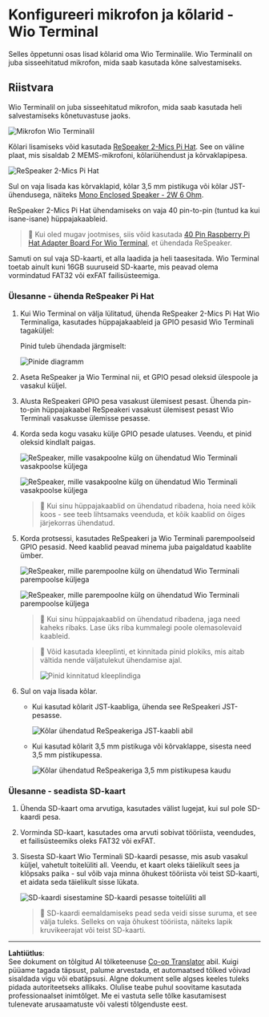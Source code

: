 <!--
CO_OP_TRANSLATOR_METADATA:
{
  "original_hash": "93d352de36526b8990e41dd538100324",
  "translation_date": "2025-10-11T12:19:54+00:00",
  "source_file": "6-consumer/lessons/1-speech-recognition/wio-terminal-microphone.md",
  "language_code": "et"
}
-->
# Konfigureeri mikrofon ja kõlarid - Wio Terminal

Selles õppetunni osas lisad kõlarid oma Wio Terminalile. Wio Terminalil on juba sisseehitatud mikrofon, mida saab kasutada kõne salvestamiseks.

## Riistvara

Wio Terminalil on juba sisseehitatud mikrofon, mida saab kasutada heli salvestamiseks kõnetuvastuse jaoks.

![Mikrofon Wio Terminalil](../../../../../translated_images/wio-mic.3f8c843dbe8ad917424037a93e3d25c62634add00a04dd8e091317b5a7a90088.et.png)

Kõlari lisamiseks võid kasutada [ReSpeaker 2-Mics Pi Hat](https://www.seeedstudio.com/ReSpeaker-2-Mics-Pi-HAT.html). See on väline plaat, mis sisaldab 2 MEMS-mikrofoni, kõlariühendust ja kõrvaklapipesa.

![ReSpeaker 2-Mics Pi Hat](../../../../../translated_images/respeaker.f5d19d1c6b14ab1676d24ac2764e64fac5339046ae07be8b45ce07633d61b79b.et.png)

Sul on vaja lisada kas kõrvaklapid, kõlar 3,5 mm pistikuga või kõlar JST-ühendusega, näiteks [Mono Enclosed Speaker - 2W 6 Ohm](https://www.seeedstudio.com/Mono-Enclosed-Speaker-2W-6-Ohm-p-2832.html).

ReSpeaker 2-Mics Pi Hat ühendamiseks on vaja 40 pin-to-pin (tuntud ka kui isane-isane) hüppajakaableid.

> 💁 Kui oled mugav jootmises, siis võid kasutada [40 Pin Raspberry Pi Hat Adapter Board For Wio Terminal](https://www.seeedstudio.com/40-Pin-Raspberry-Pi-Hat-Adapter-Board-For-Wio-Terminal-p-4730.html), et ühendada ReSpeaker.

Samuti on sul vaja SD-kaarti, et alla laadida ja heli taasesitada. Wio Terminal toetab ainult kuni 16GB suuruseid SD-kaarte, mis peavad olema vormindatud FAT32 või exFAT failisüsteemiga.

### Ülesanne - ühenda ReSpeaker Pi Hat

1. Kui Wio Terminal on välja lülitatud, ühenda ReSpeaker 2-Mics Pi Hat Wio Terminaliga, kasutades hüppajakaableid ja GPIO pesasid Wio Terminali tagaküljel:

    Pinid tuleb ühendada järgmiselt:

    ![Pinide diagramm](../../../../../translated_images/wio-respeaker-wiring-0.767f80aa6508103880d256cdf99ee7219e190db257c7261e4aec219759dc67b9.et.png)

1. Aseta ReSpeaker ja Wio Terminal nii, et GPIO pesad oleksid ülespoole ja vasakul küljel.

1. Alusta ReSpeakeri GPIO pesa vasakust ülemisest pesast. Ühenda pin-to-pin hüppajakaabel ReSpeakeri vasakust ülemisest pesast Wio Terminali vasakusse ülemisse pesasse.

1. Korda seda kogu vasaku külje GPIO pesade ulatuses. Veendu, et pinid oleksid kindlalt paigas.

    ![ReSpeaker, mille vasakpoolne külg on ühendatud Wio Terminali vasakpoolse küljega](../../../../../translated_images/wio-respeaker-wiring-1.8d894727f2ba24004824ee5e06b83b6d10952550003a3efb603182121521b0ef.et.png)

    ![ReSpeaker, mille vasakpoolne külg on ühendatud Wio Terminali vasakpoolse küljega](../../../../../translated_images/wio-respeaker-wiring-2.329e1cbd306e754f8ffe56f9294794f4a8fa123860d76067a79e9ea385d1bf56.et.png)

    > 💁 Kui sinu hüppajakaablid on ühendatud ribadena, hoia need kõik koos - see teeb lihtsamaks veenduda, et kõik kaablid on õiges järjekorras ühendatud.

1. Korda protsessi, kasutades ReSpeakeri ja Wio Terminali parempoolseid GPIO pesasid. Need kaablid peavad minema juba paigaldatud kaablite ümber.

    ![ReSpeaker, mille parempoolne külg on ühendatud Wio Terminali parempoolse küljega](../../../../../translated_images/wio-respeaker-wiring-3.75b0be447e2fa9307a6a954f9ae8a71b77e39ada6a5ef1a059d341dc850fd90c.et.png)

    ![ReSpeaker, mille parempoolne külg on ühendatud Wio Terminali parempoolse küljega](../../../../../translated_images/wio-respeaker-wiring-4.aa9cd434d8779437de720cba2719d83992413caed1b620b6148f6c8924889afb.et.png)

    > 💁 Kui sinu hüppajakaablid on ühendatud ribadena, jaga need kaheks ribaks. Lase üks riba kummalegi poole olemasolevaid kaableid.

    > 💁 Võid kasutada kleeplinti, et kinnitada pinid plokiks, mis aitab vältida nende väljatulekut ühendamise ajal.
    >
    > ![Pinid kinnitatud kleeplindiga](../../../../../translated_images/wio-respeaker-wiring-5.af117c20acf622f3cd656ccd8f4053f8845d6aaa3af164d24cb7dbd54a4bb470.et.png)

1. Sul on vaja lisada kõlar.

    * Kui kasutad kõlarit JST-kaabliga, ühenda see ReSpeakeri JST-pesasse.

      ![Kõlar ühendatud ReSpeakeriga JST-kaabli abil](../../../../../translated_images/respeaker-jst-speaker.a441d177809df9458041a2012dd336dbb22c00a5c9642647109d2940a50d6fcc.et.png)

    * Kui kasutad kõlarit 3,5 mm pistikuga või kõrvaklappe, sisesta need 3,5 mm pistikupessa.

      ![Kõlar ühendatud ReSpeakeriga 3,5 mm pistikupesa kaudu](../../../../../translated_images/respeaker-35mm-speaker.ad79ef4f128c7751f0abf854869b6b779c90c12ae3e48909944a7e48aeee3c7e.et.png)

### Ülesanne - seadista SD-kaart

1. Ühenda SD-kaart oma arvutiga, kasutades välist lugejat, kui sul pole SD-kaardi pesa.

1. Vorminda SD-kaart, kasutades oma arvuti sobivat tööriista, veendudes, et failisüsteemiks oleks FAT32 või exFAT.

1. Sisesta SD-kaart Wio Terminali SD-kaardi pesasse, mis asub vasakul küljel, vahetult toitelüliti all. Veendu, et kaart oleks täielikult sees ja klõpsaks paika - sul võib vaja minna õhukest tööriista või teist SD-kaarti, et aidata seda täielikult sisse lükata.

    ![SD-kaardi sisestamine SD-kaardi pesasse toitelüliti all](../../../../../translated_images/wio-sd-card.acdcbe322fa4ee7f8f9c8cc015b3263964bb26ab5c7e25b41747988cc5280d64.et.png)

    > 💁 SD-kaardi eemaldamiseks pead seda veidi sisse suruma, et see välja tuleks. Selleks on vaja õhukest tööriista, näiteks lapik kruvikeerajat või teist SD-kaarti.

---

**Lahtiütlus**:  
See dokument on tõlgitud AI tõlketeenuse [Co-op Translator](https://github.com/Azure/co-op-translator) abil. Kuigi püüame tagada täpsust, palume arvestada, et automaatsed tõlked võivad sisaldada vigu või ebatäpsusi. Algne dokument selle algses keeles tuleks pidada autoriteetseks allikaks. Olulise teabe puhul soovitame kasutada professionaalset inimtõlget. Me ei vastuta selle tõlke kasutamisest tulenevate arusaamatuste või valesti tõlgenduste eest.
